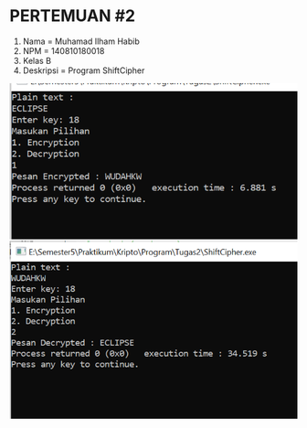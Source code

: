 # PERTEMUAN #2

1. Nama = Muhamad Ilham Habib
2. NPM = 140810180018
3. Kelas B
4. Deskripsi = Program ShiftCipher

![](Eknripsi.PNG)
![](Deskripsi.PNG)
